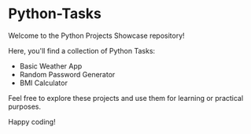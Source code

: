 # Python-Tasks
Welcome to the Python Projects Showcase repository!

Here, you'll find a collection of Python Tasks:

- Basic Weather App
- Random Password Generator
- BMI Calculator

Feel free to explore these projects and use them for learning or practical purposes.

Happy coding!
